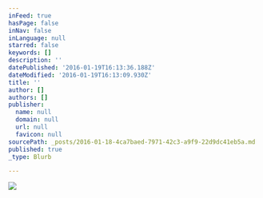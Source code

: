```yaml
---
inFeed: true
hasPage: false
inNav: false
inLanguage: null
starred: false
keywords: []
description: ''
datePublished: '2016-01-19T16:13:36.188Z'
dateModified: '2016-01-19T16:13:09.930Z'
title: ''
author: []
authors: []
publisher:
  name: null
  domain: null
  url: null
  favicon: null
sourcePath: _posts/2016-01-18-4ca7baed-7971-42c3-a9f9-22d9dc41eb5a.md
published: true
_type: Blurb

---
```

![](https://the-grid-user-content.s3-us-west-2.amazonaws.com/23a94ed2-f513-4c6c-a3b3-c02f442edf77.jpg)